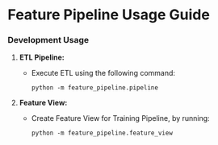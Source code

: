 # Feature Pipeline Usage Guide

### Development Usage

1. **ETL Pipeline:**
    - Execute ETL using the following command:
        ```shell
        python -m feature_pipeline.pipeline
        ```

2. **Feature View:**
    - Create Feature View for Training Pipeline, by running:
        ```shell
        python -m feature_pipeline.feature_view
        ```
    